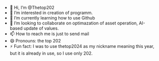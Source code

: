 - 👋 Hi, I’m @Thetop202
- 👀 I’m interested in creation of programm.
- 🌱 I’m currently learning how to use Github
- 💞️ I’m looking to collaborate on optimazation of asset operation, AI-based update of values.
- 📫 How to reach me is just to send mail 
- 😄 Pronouns: the top 202
- ⚡ Fun fact: I was to use thetop2024 as my nickname meaning this year, but it is already in use, so I use only 202.

<!---
Thetop202/Thetop202 is a ✨ special ✨ repository because its `README.md` (this file) appears on your GitHub profile.
You can click the Preview link to take a look at your changes.
--->

